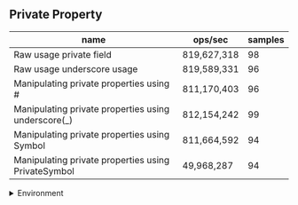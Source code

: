 ## Private Property

|name|ops/sec|samples|
|-|-|-|
|Raw usage private field|819,627,318|98|
|Raw usage underscore usage|819,589,331|96|
|Manipulating private properties using #|811,170,403|96|
|Manipulating private properties using underscore(_)|812,154,242|99|
|Manipulating private properties using Symbol|811,664,592|94|
|Manipulating private properties using PrivateSymbol|49,968,287|94|


<details>
<summary>Environment</summary>

* __Machine:__ linux x64 | 4 vCPUs | 15.6GB Mem
* __Run:__ Tue Mar 12 2024 19:00:08 GMT+0000 (Coordinated Universal Time)
</details>

<!--
{"environment":{"platform":"linux","arch":"x64","cpus":4,"totalMemory":15.606491088867188},"benchmarks":[{"name":"Raw usage private field","opsSec":819627317.7095484,"samples":7},{"name":"Raw usage underscore usage","opsSec":819589330.5228049,"samples":7},{"name":"Manipulating private properties using #","opsSec":811170402.8458471,"samples":8},{"name":"Manipulating private properties using underscore(_)","opsSec":812154241.6763865,"samples":7},{"name":"Manipulating private properties using Symbol","opsSec":811664591.7061346,"samples":8},{"name":"Manipulating private properties using PrivateSymbol","opsSec":49968287.2506075,"samples":7}]}-->
